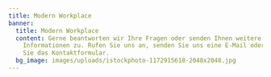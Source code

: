 ```yaml
---
title: Modern Workplace
banner:
  title: Modern Workplace
  content: Gerne beantworten wir Ihre Fragen oder senden Ihnen weitere
    Informationen zu. Rufen Sie uns an, senden Sie uns eine E-Mail oder nutzen
    Sie das Kontaktformular.
  bg_image: images/uploads/istockphoto-1172915618-2048x2048.jpg
---
```

